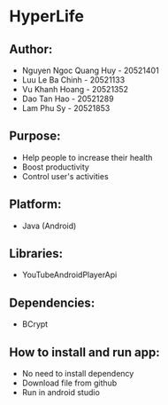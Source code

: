 # HyperLife
## Author:
- Nguyen Ngoc Quang Huy - 20521401  
- Luu Le Ba Chinh - 20521133  
- Vu Khanh Hoang -  20521352  
- Dao Tan Hao - 20521289  
- Lam Phu Sy - 20521853  
## Purpose:
- Help people to increase their health
- Boost productivity
- Control user's activities
## Platform:
- Java (Android)
## Libraries:
- YouTubeAndroidPlayerApi
## Dependencies:
- BCrypt 
## How to install and run app:
- No need to install dependency
- Download file from github
- Run in android studio
